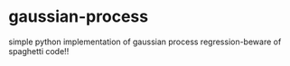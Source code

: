 # gaussian-process
simple python implementation of gaussian process regression-beware of spaghetti code!!
